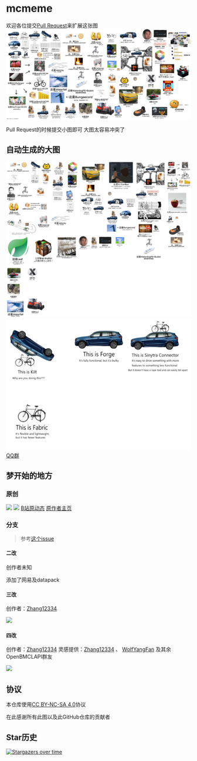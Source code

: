 # mcmeme

欢迎各位提交[Pull Request](https://github.com/LIPiston/mcmeme/pulls)来扩展这张图
![](latest.png)

Pull Request的时候提交小图即可 大图太容易冲突了

## 自动生成的大图
![](auto_img_zh_cn.png)
![](auto_img_en.png)
[QQ群](http://qm.qq.com/cgi-bin/qm/qr?_wv=1027&k=GSK0q5Be9BtgPh-7UDEgw1XUc9eNlb_E&authKey=s54nZ9lIbjETFV2sQj65vJHoH04tg%2Bst%2FB%2Fo0WgVTyRGo%2BxL0ZPw8%2BHX3oNnr%2FIo&noverify=0&group_code=810025413)

## 梦开始的地方

### 原创

![](/beginning/origin1.png)
![](/beginning/原作者授权.png)
[B站原动态](https://www.bilibili.com/opus/985182183934132242)
[原作者主页](https://space.bilibili.com/34719209)

### 分支

> 参考[这个issue](https://github.com/LIPiston/mcmeme/issues/5#issuecomment-2395448955)

#### 二改

创作者未知

添加了网易及datapack

#### 三改

创作者：[Zhang12334](https://github.com/Zhang12334)

![](/beginning/origin3.png)

#### 四改

创作者：[Zhang12334](https://github.com/Zhang12334)
灵感提供：[Zhang12334](https://github.com/Zhang12334) 、 [WolfYangFan](https://github.com/WolfYangFan) 及其余OpenBMCLAPI群友

![](/beginning/origin4.png)

## 协议
本仓库使用[CC BY-NC-SA 4.0](./LICENSE)协议

在此感谢所有此图以及此GitHub仓库的贡献者

## Star历史
[![Stargazers over time](https://starchart.cc/LIPiston/mcmeme.svg?variant=adaptive)](https://starchart.cc/LIPiston/mcmeme)
